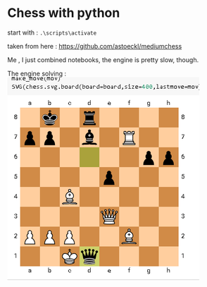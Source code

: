 # Chess with python

start with :
`.\scripts\activate`

taken from here : <https://github.com/astoeckl/mediumchess>

Me , I just combined notebooks, the engine is pretty slow, though.

The engine solving :
![engine](solution.png)